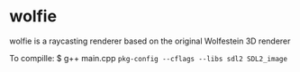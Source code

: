 # wolfie
wolfie is a raycasting renderer based on the original Wolfestein 3D renderer

To compille:
$ g++ main.cpp `pkg-config --cflags --libs sdl2 SDL2_image`
